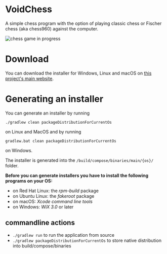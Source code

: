 VoidChess
=============

A simple chess program with the option of playing classic chess or Fischer chess (aka chess960) against the computer.

![chess game in progress](docs/voidchess.png "screenshot of VoidChess")

# Download

You can download the installer for Windows, Linux and macOS on [this project's main website](http://simon-void.github.io/voidchess).

# Generating an installer

You can generate an installer by running
```
./gradlew clean packageDistributionForCurrentOs
```
on Linux and MacOS and by running
```
gradlew.bat clean packageDistributionForCurrentOs
```
on Windows.

The installer is generated into the `/build/compose/binaries/main/{os}/` folder. 

**Before you can generate installers you have to install the following programs on your OS:**
- on Red Hat Linux: the *rpm-build* package
- on Ubuntu Linux: the *fakeroot* package
- on macOS: *Xcode command line tools*
- on Windows: *WiX 3.0* or later

## commandline actions

- `./gradlew run` to run the application from source
- `./gradlew packageDistributionForCurrentOs` to store native distribution into build/compose/binaries
